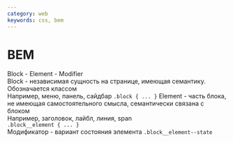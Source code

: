 ```yaml
---
category: web
keywords: css, bem
---
```

# BEM
Block - Element - Modifier  
Block - независимая сущность на странице, имеющая семантику. Обозначается классом  
Например, меню, панель, сайдбар
`.block { ... }`
Element - часть блока, не имеющая самостоятельного смысла, семантически связана с блоком  
Например, заголовок, лайбл, линия, span  
`.block__element { ... }`  
Модификатор - вариант состояния элемента
`.block__element--state`  
